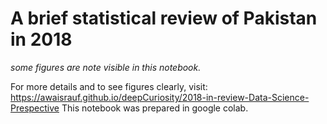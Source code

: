 # A brief statistical review of Pakistan in 2018
 *some figures are note visible in this notebook.*
 
 For more details and to see figures clearly, visit: https://awaisrauf.github.io/deepCuriosity/2018-in-review-Data-Science-Prespective
 This notebook was prepared in google colab. 
